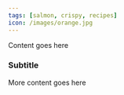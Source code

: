 ```yaml
---
tags: [salmon, crispy, recipes]
icon: /images/orange.jpg
---
```


Content goes here
### Subtitle
More content goes here
